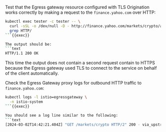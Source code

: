 Test that the Egress gateway resource configured with TLS Origination works correctly by making a request
to the `finance.yahoo.com` over HTTP:

```bash
kubectl exec tester -c tester -- \
  curl -sSL -o /dev/null -D - http://finance.yahoo.com/markets/crypto/all/ | \
  grep HTTP/
```{{exec}}

The output should be:
```text
HTTP/1.1 200 OK
```

This time the output does not contain a second request contain to HTTPS because the Egress gateway used
TLS to connect to the service on behalf of the client automatically.

Check the Egress Gateway proxy logs for outbound HTTP traffic to `finance.yahoo.com`:
```bash
kubectl logs -l istio=egressgateway \
  -n istio-system
```{{exec}}

You should see a log line similar to the following:
```text
[2024-03-02T14:42:21.404Z] "GET /markets/crypto HTTP/2" 200 - via_upstream - "-" 0 1035583 114 35 "X.Y.Z" "curl/7.88.1" "0ce1a5ba-99cf-9c8a-962d-bd9202f5522b" "finance.yahoo.com" "X.Y.Z:443" outbound|443||finance.yahoo.com X.Y.Z:33568 X.Y.Z:8080 X.Y.Z:36074 - -
```
